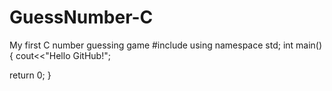 # GuessNumber-C
My first C number guessing game
#include<iostram>
using namespace std;
int main()
{
cout<<"Hello GitHub!";


return 0;
}

